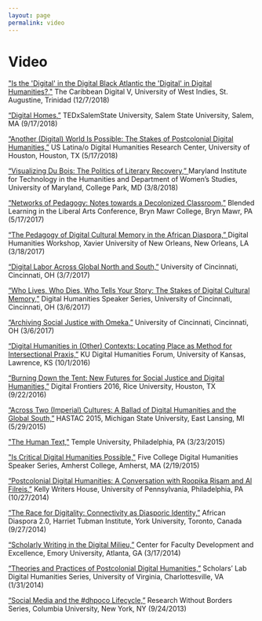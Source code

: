 ```yaml
---
layout: page
permalink: video
---
```

# Video

["Is the 'Digital' in the Digital Black Atlantic the 'Digital' in Digital Humanities?,"](https://youtu.be/G36ryMwPlKY?t=2055) The Caribbean Digital V, University of West Indies, St. Augustine, Trinidad (12/7/2018)

[“Digital Homes,”](https://www.youtube.com/watch?v=LVAIUq6h9Jc) TEDxSalemState University, Salem State University, Salem, MA (9/17/2018)

[“Another (Digital) World Is Possible: The Stakes of Postcolonial Digital Humanities,”](https://youtu.be/5mOwE8I1Vmk) US Latina/o Digital Humanities Research Center, University of Houston, Houston, TX (5/17/2018)

[“Visualizing Du Bois: The Politics of Literary Recovery,” ](https://umd.hosted.panopto.com/Panopto/Pages/Viewer.aspx?id=3e45ab6f-df9d-4c9c-b00a-a89d014738a2) Maryland Institute for Technology in the Humanities and Department of Women’s Studies, University of Maryland, College Park, MD (3/8/2018)

[“Networks of Pedagogy: Notes towards a Decolonized Classroom,”](https://repository.brynmawr.edu/blended_learning/2017/2017/9/) Blended Learning in the Liberal Arts Conference, Bryn Mawr College, Bryn Mawr, PA (5/17/2017)

[“The Pedagogy of Digital Cultural Memory in the African Diaspora,” ](https://www.youtube.com/watch?v=jwSE6P3eE8k&feature=youtu.be) Digital Humanities Workshop, Xavier University of New Orleans, New Orleans, LA (3/18/2017)

[“Digital Labor Across Global North and South,”](https://www.youtube.com/watch?v=qlY8qrjZT_0) University of Cincinnati, Cincinnati, OH (3/7/2017)

[“Who Lives, Who Dies, Who Tells Your Story: The Stakes of Digital Cultural Memory,”](https://www.youtube.com/watch?v=eKwzzPxEBVY) Digital Humanities Speaker Series, University of Cincinnati, Cincinnati, OH (3/6/2017)

[“Archiving Social Justice with Omeka,”](https://www.youtube.com/watch?v=U3_zJD9QZIA) University of Cincinnati, Cincinnati, OH (3/6/2017)

[“Digital Humanities in (Other) Contexts: Locating Place as Method for Intersectional Praxis,”](https://www.youtube.com/watch?v=NM1bAJfx11U) KU Digital Humanities Forum, University of Kansas, Lawrence, KS (10/1/2016)

[“Burning Down the Tent: New Futures for Social Justice and Digital Humanities,”](https://www.youtube.com/watch?v=tYf_Te9BHBA) Digital Frontiers 2016, Rice University, Houston, TX (9/22/2016)

[“Across Two (Imperial) Cultures: A Ballad of Digital Humanities and the Global South,”](https://www.youtube.com/watch?v=ttjEGiuR9ec) HASTAC 2015, Michigan State University, East Lansing, MI (5/29/2015)

["The Human Text,"](https://library.temple.edu/watchpastprograms/show/837db05d-9f7d-4bc3-b55c-0fcb4f2110f5) Temple University, Philadelphia, PA (3/23/2015)

["Is Critical Digital Humanities Possible,"](https://www.youtube.com/watch?v=I6i3wDSwwoY) Five College Digital Humanities Speaker Series, Amherst College, Amherst, MA (2/19/2015)

[“Postcolonial Digital Humanities: A Conversation with Roopika Risam and Al Filreis,”](http://writing.upenn.edu/wh/multimedia/tv/reruns/watch/181077) Kelly Writers House, University of Pennsylvania, Philadelphia, PA (10/27/2014)

[“The Race for Digitality: Connectivity as Diasporic Identity,”](https://youtu.be/CXIKQFlsJu0?t=7) African Diaspora 2.0, Harriet Tubman Institute, York University, Toronto, Canada (9/27/2014)

[“Scholarly Writing in the Digital Milieu,”](https://youtu.be/yICSiV_nRcs?t=3) Center for Faculty Development and Excellence, Emory University, Atlanta, GA (3/17/2014)

[“Theories and Practices of Postcolonial Digital Humanities,”](http://scholarslab.org/blog/podcast-adeline-koh-roopika-risam-2/) Scholars’ Lab Digital Humanities Series, University of Virginia, Charlottesville, VA (1/31/2014)

[“Social Media and the #dhpoco Lifecycle,”](https://www.youtube.com/watch?v=2JL5BUUHVkA) Research Without Borders Series, Columbia University, New York, NY (9/24/2013)
